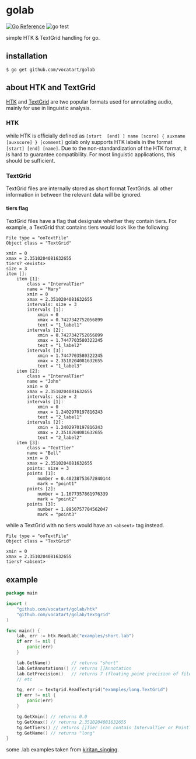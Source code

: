 # golab

[![Go Reference](https://pkg.go.dev/badge/github.com/vocatart/golab.svg "Go Reference")](https://pkg.go.dev/github.com/vocatart/golab)
![go test](https://github.com/vocatart/golab/actions/workflows/go.yml/badge.svg "Go Test Status")

simple HTK & TextGrid handling for go.

## installation

```plaintext
$ go get github.com/vocatart/golab
```

## about HTK and TextGrid

[HTK](http://www.seas.ucla.edu/spapl/weichu/htkbook/node113_mn.html) and [TextGrid](https://www.fon.hum.uva.nl/praat/manual/TextGrid_file_formats.html) are two popular formats used for annotating audio, mainly for use in linguistic analysis.

### HTK

while HTK is officially defined as `[start  [end] ] name [score] { auxname [auxscore] } [comment]` golab only 
supports HTK labels in the format `[start] [end] [name]`. Due to the non-standardization of the HTK format, it is 
hard to guarantee compatibility. For most linguistic applications, this should be sufficient.

### TextGrid

TextGrid files are internally stored as short format TextGrids. all other information in between the relevant data 
will be ignored.

#### tiers flag

TextGrid files have a flag that designate whether they contain tiers. For example, a TextGrid that contains tiers 
would look like the following:

```TextGrid
File type = "ooTextFile"
Object class = "TextGrid"

xmin = 0 
xmax = 2.3510204081632655 
tiers? <exists> 
size = 3 
item []: 
    item [1]:
        class = "IntervalTier" 
        name = "Mary" 
        xmin = 0 
        xmax = 2.3510204081632655 
        intervals: size = 3 
        intervals [1]:
            xmin = 0 
            xmax = 0.7427342752056899 
            text = "1_label1" 
        intervals [2]:
            xmin = 0.7427342752056899 
            xmax = 1.7447703580322245 
            text = "1_label2"
        intervals [3]:
            xmin = 1.7447703580322245 
            xmax = 2.3510204081632655 
            text = "1_label3" 
    item [2]:
        class = "IntervalTier" 
        name = "John" 
        xmin = 0 
        xmax = 2.3510204081632655 
        intervals: size = 2 
        intervals [1]:
            xmin = 0 
            xmax = 1.2402970197816243 
            text = "2_label1" 
        intervals [2]:
            xmin = 1.2402970197816243 
            xmax = 2.3510204081632655 
            text = "2_label2" 
    item [3]:
        class = "TextTier" 
        name = "Bell" 
        xmin = 0 
        xmax = 2.3510204081632655 
        points: size = 3 
        points [1]:
            number = 0.40238753672840144 
            mark = "point1" 
        points [2]:
            number = 1.1677357861976339 
            mark = "point2" 
        points [3]:
            number = 1.8950757704562047 
            mark = "point3" 
```

while a TextGrid with no tiers would have an `<absent>` tag instead.

```TextGrid
File type = "ooTextFile"
Object class = "TextGrid"

xmin = 0 
xmax = 2.3510204081632655 
tiers? <absent>
```

## example

```go
package main

import (
	"github.com/vocatart/golab/htk"
	"github.com/vocatart/golab/textgrid"
)

func main() {
	lab, err := htk.ReadLab("examples/short.lab")
	if err != nil {
		panic(err)
	}

	lab.GetName()        // returns "short"
	lab.GetAnnotations() // returns []Annotation
	lab.GetPrecision()   // returns 7 (floating point precision of file, parsed when read in)
	// etc

	tg, err := textgrid.ReadTextgrid("examples/long.TextGrid")
	if err != nil {
		panic(err)
    }

	tg.GetXmin() // returns 0.0
	tg.GetXmax() // returns 2.3510204081632655
	tg.GetTiers() // returns []Tier (can contain IntervalTier or PointTier)
	tg.GetName() // returns "long"
}
```

some .lab examples taken from [kiritan_singing](https://github.com/mmorise/kiritan_singing).
